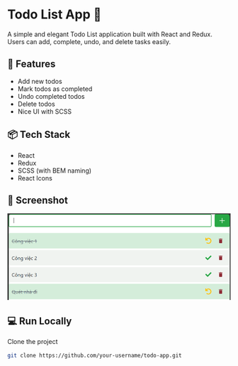 # Todo List App 📝

A simple and elegant Todo List application built with React and Redux.  
Users can add, complete, undo, and delete tasks easily.

## 🚀 Features

- Add new todos
- Mark todos as completed
- Undo completed todos
- Delete todos
- Nice UI with SCSS

## 📦 Tech Stack

- React
- Redux
- SCSS (with BEM naming)
- React Icons

## 📸 Screenshot

![alt text](image.png)

## 💻 Run Locally

Clone the project

```bash
git clone https://github.com/your-username/todo-app.git
```
